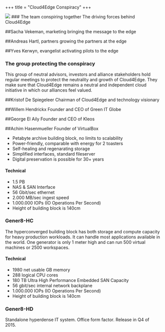 +++
title = "Cloud4Edge Conspiracy"
+++

<img class="gener8Logo" src="/images/gener8-logo.png">
### The team conspiring together
The driving forces behind Cloud4Edge

##Sacha Vekeman, marketing 
bringing the message to the edge

##Andreas Hartl, partners
growing the partners at the edge

##Yves Kerwyn, evangelist
activating pilots to the edge



### The group protecting the conspiracy
This group of neutral advisors, investors and alliance stakeholders hold regular meetings to protect the neutrality and growth of Cloud4Edge.
They make sure that Cloud4Edge remains a neutral and independent cloud initiative in which our alliances feel valued.

##Kristof De Spiegeleer
Chairman of Cloud4Edge and technology visionary

##Willem Hendrickx
Founder and CEO of Green IT Globe

##George El Aily
Founder and CEO of Kleos

##Achim Hasenmueller
Founder of VirtualBox


* Petabyte archive building block, no limits to scalability
* Power-friendly, comparable with energy for 2 toasters
* Self-healing and regenarating storage
* Simplified interfaces, standard fileserver
* Digital preservation is possible for 30+ years

#### Technical

* 1.5 PB
* NAS & SAN Interface
* 56 Gbit/sec ethernet
* 2.000 MB/sec ingest speed
* 1.000.000 IOPs (IO Operations Per Second)
* Height of building block is 140cm

### Gener8-HC

The hyperconverged building block has both storage and compute capacity for heavy production workloads. It can handle most applications available in the world. One generator is only 1 meter high and can run 500 virtual machines or 2500 workspaces.

#### Technical

* 1980 net usable GB memory
* 288 logical CPU cores
* 180 TB Ultra High Performance Embedded SAN Capacity
* 56 gbit/sec internal network backplane
* 1.000.000 IOPs (IO Operations Per Second)
* Height of building block is 140cm

### Gener8-HD

Standalone hyperdense IT system. Office form factor. Release in Q4 of 2015.

<style type="text/css">
.gener8Logo {margin: -15px 0 0 0;}
	.title { display: none;}
	.separator-2 { display: none;}
	.separator-2 + p { display: none;}
</style>